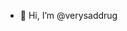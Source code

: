 - 👋 Hi, I’m @verysaddrug


<!---
verysaddrug/verysaddrug is a ✨ special ✨ repository because its `README.md` (this file) appears on your GitHub profile.
You can click the Preview link to take a look at your changes.
--->
